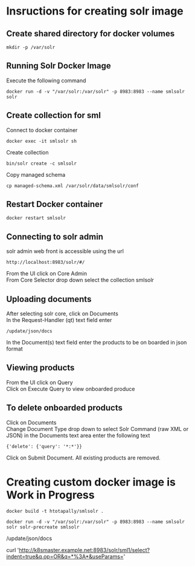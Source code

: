 # Insructions for creating solr image

## Create shared directory for docker volumes  
```  
mkdir -p /var/solr
```  

## Running Solr Docker Image
Execute the following command
```  
docker run -d -v "/var/solr:/var/solr" -p 8983:8983 --name smlsolr solr
```  

## Create collection for sml

Connect to docker container
```  
docker exec -it smlsolr sh
```  

Create collection
```  
bin/solr create -c smlsolr  
```  

Copy managed schema 
```  
cp managed-schema.xml /var/solr/data/smlsolr/conf
```  

## Restart Docker container
```  
docker restart smlsolr
```  

## Connecting to solr admin
solr admin web front is accessible using the url
```
http://localhost:8983/solr/#/
```
From the UI click on Core Admin  
From Core Selector drop down select the collection smlsolr  

## Uploading documents  
After selecting solr core, click on Documents  
In the Request-Handler (qt) text field enter  
```
/update/json/docs
```
In the Document(s) text field enter the products to be on boarded in json format  

## Viewing products
From the UI click on Query  
Click on Execute Query to view onboarded produce


## To delete onboarded products  
Click on Documents  
Change Document Type drop down to select Solr Command (raw XML or JSON)
in the Documents text area enter the following text  

```  
{'delete': {'query': '*:*'}}  
```  
Click on Submit Document.  All existing products are removed.

# Creating  custom docker image is Work in Progress
```
docker build -t htotapally/smlsolr .
```

```  
docker run -d -v "/var/solr:/var/solr" -p 8983:8983 --name smlsolr solr solr-precreate smlsolr
```  



/update/json/docs

curl 'http://k8smaster.example.net:8983/solr/sml1/select?indent=true&q.op=OR&q=*%3A*&useParams='

